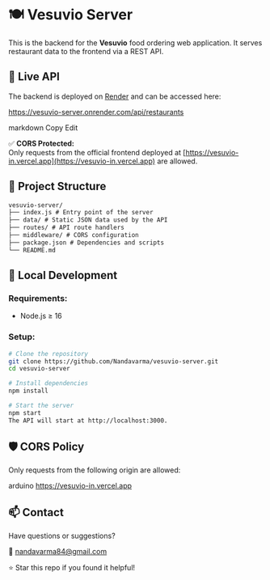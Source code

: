 # 🍽️ Vesuvio Server

This is the backend for the **Vesuvio** food ordering web application. It serves restaurant data to the frontend via a REST API.

## 🚀 Live API

The backend is deployed on [Render](https://render.com) and can be accessed here:

https://vesuvio-server.onrender.com/api/restaurants

markdown
Copy
Edit

✅ **CORS Protected:**  
Only requests from the official frontend deployed at [https://vesuvio-in.vercel.app](https://vesuvio-in.vercel.app) are allowed.

## 📁 Project Structure
```page
vesuvio-server/
├── index.js # Entry point of the server
├── data/ # Static JSON data used by the API
├── routes/ # API route handlers
├── middleware/ # CORS configuration
├── package.json # Dependencies and scripts
└── README.md
```
## 🔧 Local Development

### Requirements:
- Node.js ≥ 16

### Setup:

```bash
# Clone the repository
git clone https://github.com/Nandavarma/vesuvio-server.git
cd vesuvio-server

# Install dependencies
npm install

# Start the server
npm start
The API will start at http://localhost:3000.
```
## 🛡️ CORS Policy
Only requests from the following origin are allowed:

arduino
https://vesuvio-in.vercel.app
## 📫 Contact
Have questions or suggestions?

📧 nandavarma84@gmail.com

⭐️ Star this repo if you found it helpful!
